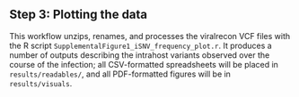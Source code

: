 ## Step 3: Plotting the data

This workflow unzips, renames, and processes the viralrecon VCF files with the R script `SupplementalFigure1_iSNV_frequency_plot.r`. It produces a number of outputs describing the intrahost variants observed over the course of the infection; all CSV-formatted spreadsheets will be placed in `results/readables/`, and all PDF-formatted figures will be in `results/visuals`.
